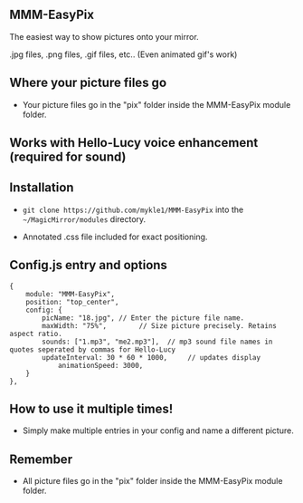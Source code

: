 ## MMM-EasyPix

The easiest way to show pictures onto your mirror.

.jpg files, .png files, .gif files, etc..  (Even animated gif's work)

## Where your picture files go

* Your picture files go in the "pix" folder inside the MMM-EasyPix module folder.

## Works with Hello-Lucy voice enhancement (required for sound)

## Installation

* `git clone https://github.com/mykle1/MMM-EasyPix` into the `~/MagicMirror/modules` directory.

* Annotated .css file included for exact positioning.

## Config.js entry and options

    {
        module: "MMM-EasyPix",
		position: "top_center",
		config: {
			picName: "18.jpg", // Enter the picture file name.
			maxWidth: "75%",        // Size picture precisely. Retains aspect ratio.
			sounds: ["1.mp3", "me2.mp3"],  // mp3 sound file names in quotes seperated by commas for Hello-Lucy
			updateInterval: 30 * 60 * 1000,     // updates display
		        animationSpeed: 3000,
		}
	},
	
## How to use it multiple times!

* Simply make multiple entries in your config and name a different picture.

## Remember

* All picture files go in the "pix" folder inside the MMM-EasyPix module folder.
